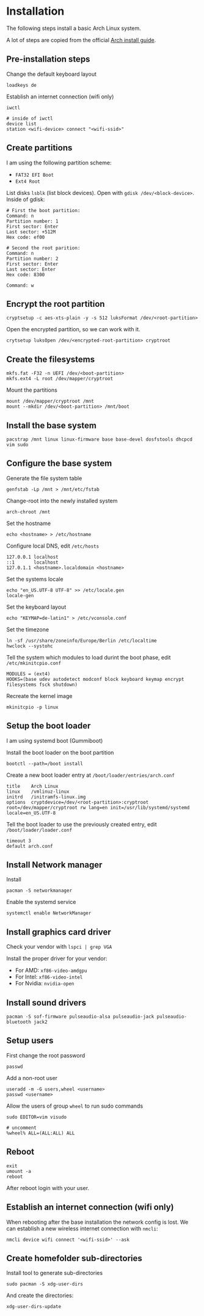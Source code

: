 # Installation

The following steps install a basic Arch Linux system.

A lot of steps are copied from the official [Arch install guide](https://wiki.archlinux.org/title/Installation_guide).

## Pre-installation steps
Change the default keyboard layout
```shell
loadkeys de
```

Establish an internet connection (wifi only)
```shell
iwctl

# inside of iwctl
device list    
station <wifi-device> connect "<wifi-ssid>"
```

## Create partitions
I am using the following partition scheme:
- `FAT32 EFI Boot`
- `Ext4 Root`

List disks `lsblk` (list block devices).
Open with `gdisk /dev/<block-device>`.
Inside of gdisk:

```shell
# First the boot partition:
Command: n
Partition number: 1
First sector: Enter
Last sector: +512M
Hex code: ef00

# Second the root parition:
Command: n
Partition number: 2
First sector: Enter
Last sector: Enter
Hex code: 8300

Command: w
```

## Encrypt the root partition
```shell
cryptsetup -c aes-xts-plain -y -s 512 luksFormat /dev/<root-partition>
```

Open the encrypted partition, so we can work with it.
```shell
crytsetup luksOpen /dev/<encrypted-root-partition> cryptroot
```

## Create the filesystems
```shell
mkfs.fat -F32 -n UEFI /dev/<boot-partition>
mkfs.ext4 -L root /dev/mapper/cryptroot
```

Mount the partitions
```shell
mount /dev/mapper/cryptroot /mnt
mount --mkdir /dev/<boot-partition> /mnt/boot
```

## Install the base system
```shell
pacstrap /mnt linux linux-firmware base base-devel dosfstools dhcpcd vim sudo
```

## Configure the base system
Generate the file system table
```shell
genfstab -Lp /mnt > /mnt/etc/fstab
```

Change-root into the newly installed system
```shell
arch-chroot /mnt
```

Set the hostname
```shell
echo <hostname> > /etc/hostname
```

Configure local DNS, edit `/etc/hosts`
```shell
127.0.0.1 localhost
::1       localhost
127.0.1.1 <hostname>.localdomain <hostname>
```

Set the systems locale
```shell
echo "en_US.UTF-8 UTF-8" >> /etc/locale.gen
locale-gen
```

Set the keyboard layout
```shell
echo "KEYMAP=de-latin1" > /etc/vconsole.conf
```

Set the timezone
```shell
ln -sf /usr/share/zoneinfo/Europe/Berlin /etc/localtime
hwclock --systohc
```

Tell the system which modules to load durint the boot phase, edit `/etc/mkinitcpio.conf`
```shell
MODULES = (ext4)
HOOKS=(base udev autodetect modconf block keyboard keymap encrypt filesystems fsck shutdown)
```

Recreate the kernel image
```shell
mkinitcpio -p linux
```

## Setup the boot loader
I am using systemd boot (Gummiboot)

Install the boot loader on the boot partition
```shell
bootctl --path=/boot install
```

Create a new boot loader entry at `/boot/loader/entries/arch.conf`
```
title    Arch Linux
linux    /vmlinuz-linux
initrd   /initramfs-linux.img
options  cryptdevice=/dev/<root-partition>:cryptroot root=/dev/mapper/cryptroot rw lang=en init=/usr/lib/systemd/systemd locale=en_US.UTF-8
```

Tell the boot loader to use the previously created entry, edit `/boot/loader/loader.conf`
```shell
timeout 3
default arch.conf
```


## Install Network manager
Install
```shell
pacman -S networkmanager
```
Enable the systemd service
```shell
systemctl enable NetworkManager
```

## Install graphics card driver 
Check your vendor with `lspci | grep VGA`

Install the proper driver for your vendor:

- For AMD: `xf86-video-amdgpu`
- For Intel: `xf86-video-intel`
- For Nvidia: `nvidia-open`

## Install sound drivers
```shell
pacman -S sof-firmware pulseaudio-alsa pulseaudio-jack pulseaudio-bluetooth jack2
```


## Setup users
First change the root password
```shell
passwd
```

Add a non-root user
```shell
useradd -m -G users,wheel <username>
passwd <username>
```

Allow the users of group `wheel` to run sudo commands
```shell
sudo EDITOR=vim visudo

# uncomment
%wheel% ALL=(ALL:ALL) ALL
```


## Reboot
```shell
exit
umount -a
reboot
```
After reboot login with your user.


## Establish an internet connection (wifi only)
When rebooting after the base installation the network config is lost.
We can establish a new wireless internet connection with `nmcli`:
```shell
nmcli device wifi connect '<wifi-ssid>' --ask
```

## Create homefolder sub-directories
Install tool to generate sub-directories
```shell
sudo pacman -S xdg-user-dirs
```

And create the directories:
```shell
xdg-user-dirs-update
```
